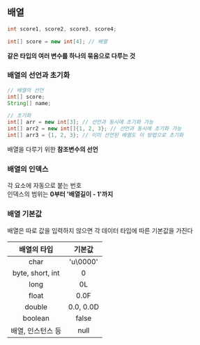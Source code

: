 ## 배열

```java
int score1, score2, score3, score4;

int[] score = new int[4]; // 배열
```
**같은 타입의 여러 변수를 하나의 묶음으로 다루는 것**   

### 배열의 선언과 초기화

```java
// 배열의 선언
int[] score;
String[] name;

// 초기화
int[] arr = new int[3]; // 선언과 동시에 초기화 가능
int[] arr2 = new int[]{1, 2, 3}; // 선언과 동시에 초기화 가능
int[] arr3 = {1, 2, 3}; // 이미 선언된 배열도 이 방법으로 초기화
```

배열을 다루기 위한 **참조변수의 선언**

### 배열의 인덱스

각 요소에 자동으로 붙는 번호   
인덱스의 범위는 **0부터 '배열길이 - 1'까지**

### 배열 기본값

배열은 따로 값을 입력하지 않으면 각 데이터 타입에 따른 기본값을 가진다

|배열의 타입|기본값
|:-:|:-:
|char|'u\0000'
|byte, short, int|0
|long|0L
|float|0.0F
|double|0.0, 0.0D
|boolean|false
|배열, 인스턴스 등|null
